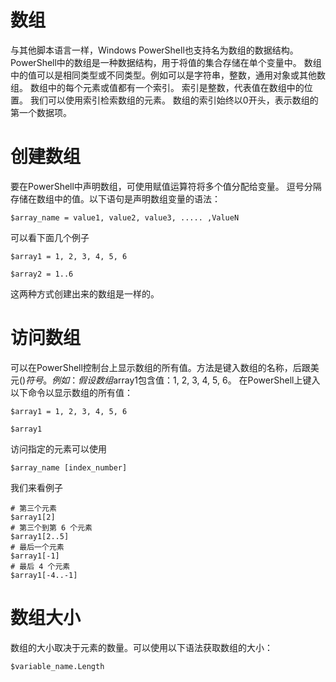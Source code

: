 # 数组

与其他脚本语言一样，Windows PowerShell也支持名为数组的数据结构。 PowerShell中的数组是一种数据结构，用于将值的集合存储在单个变量中。 数组中的值可以是相同类型或不同类型。例如可以是字符串，整数，通用对象或其他数组。
数组中的每个元素或值都有一个索引。 索引是整数，代表值在数组中的位置。 我们可以使用索引检索数组的元素。 数组的索引始终以0开头，表示数组的第一个数据项。

# 创建数组
要在PowerShell中声明数组，可使用赋值运算符将多个值分配给变量。 逗号分隔存储在数组中的值。以下语句是声明数组变量的语法：

```
$array_name = value1, value2, value3, ..... ,ValueN
```

可以看下面几个例子

```
$array1 = 1, 2, 3, 4, 5, 6

$array2 = 1..6
```

这两种方式创建出来的数组是一样的。


# 访问数组

可以在PowerShell控制台上显示数组的所有值。方法是键入数组的名称，后跟美元($)符号。例如：假设数组$array1包含值：1, 2, 3, 4, 5, 6。 在PowerShell上键入以下命令以显示数组的所有值：

```
$array1 = 1, 2, 3, 4, 5, 6

$array1
```

访问指定的元素可以使用

```
$array_name [index_number]
```

我们来看例子

```
# 第三个元素
$array1[2]
# 第三个到第 6 个元素
$array1[2..5]
# 最后一个元素
$array1[-1]
# 最后 4 个元素
$array1[-4..-1]
```

# 数组大小

数组的大小取决于元素的数量。可以使用以下语法获取数组的大小：
```
$variable_name.Length
```

# 

